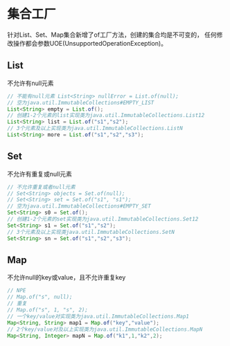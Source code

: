 # 集合工厂

针对List、Set、Map集合新增了of工厂方法，创建的集合均是不可变的，
任何修改操作都会参数UOE(UnsupportedOperationException)。

## List

不允许有null元素

```java
// 不能有null元素 List<String> nullError = List.of(null);
// 空为java.util.ImmutableCollections#EMPTY_LIST
List<String> empty = List.of();
// 创建1-2个元素的list实现类为java.util.ImmutableCollections.List12
List<String> list = List.of("s1","s2");
// 3个元素及以上实现类为java.util.ImmutableCollections.ListN
List<String> more = List.of("s1","s2","s3");
```

## Set

不允许有重复或null元素

```java
// 不允许重复或者null元素
// Set<String> objects = Set.of(null);
// Set<String> set = Set.of("s1", "s1");
// 空为java.util.ImmutableCollections#EMPTY_SET
Set<String> s0 = Set.of();
// 创建1-2个元素的set实现类为java.util.ImmutableCollections.Set12
Set<String> s1 = Set.of("s1","s2");
// 3个元素及以上实现类java.util.ImmutableCollections.SetN
Set<String> sn = Set.of("s1","s2","s3");
```

## Map

不允许null的key或value，且不允许重复key

```java
// NPE
// Map.of("s", null);
// 重复
// Map.of("s", 1, "s", 2);
// 一个key/value对实现类为java.util.ImmutableCollections.Map1
Map<String, String> map1 = Map.of("key","value");
// 2个key/value对及以上实现类为java.util.ImmutableCollections.MapN
Map<String, Integer> mapN = Map.of("k1",1,"k2",2);
```